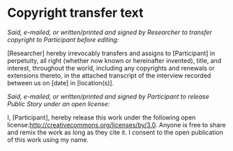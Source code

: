 # Copyright transfer text

_Said, e-mailed, or written/printed and signed by Researcher to transfer copyright to Participant before editing:_

[Researcher] hereby irrevocably transfers and assigns to [Participant] in perpetuity, all right (whether now known or hereinafter invented), title, and interest, throughout the world, including any copyrights and renewals or extensions thereto, in the attached transcript of the interview recorded between us on [date] in [location(s)]. 

_Said, e-mailed, or written/printed and signed by Participant to release Public Story under an open license:_

I, [Participant], hereby release this work under the following open license:http://creativecommons.org/licenses/by/3.0. Anyone is free to share and remix the work as long as they cite it. I consent to the open publication of this work using my name.

